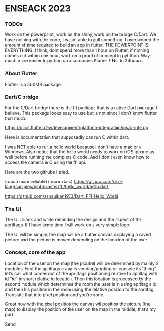 # ENSEACK 2023

 
### TODOs

Work on the powerpoint, work on the shiny, work on the bridge C/Dart. 
We have nothing with the code, I wasnt able to pull something, I overscoped the amount of time required to build an app in flutter.
THE POWERPOINT IS EVERYTHING.
I think, dont spend more than 1 hour on Flutter, if nothing comes out within one hour, work on a proof of concept in pyhthon.
Way much more easier in python on a computer.
Flutter ? Not in 24hours.

### About Flutter

Flutter is a 500MB package. 

### Dart/C bridge 

For the C/Dart bridge there is the ffi package that is a native Dart package I believe. This package looks easy to use but is not since I don’t know flutter that much. 

https://docs.flutter.dev/development/platform-integration/ios/c-interop 

Here is documentation that supposedly can run C within dart. 

I was NOT able to run a hello world because I don’t have a mac or a Windows. Also notice that the hello world needs to work on iOS iphone as well before running the complete C code. And I don’t even know how to access the camera in C using the ffi api. 

Here are the two githubs I tried. 

(much more reliable) (more stars) https://github.com/dart-lang/samples/blob/master/ffi/hello_world/hello.dart 

https://github.com/sensuikan1973/Dart_FFI_Hello_World 

### The UI

The Ui : black and white reminding the design and the aspect of the apriltags. If I have some time I will work on a very simple logo. 

The Ui will be simple, the map will be a flutter canvas displaying a saved picture and the picture is moved depending on the location of the user. 

### Concept, core of the app

Location of the user on the map (the picutre) will be determined by mainly 2 modules. First the apriltags c app is sending/printing on console its “thing”, let’s call what comes out of the apriltags positioning relative to apriltag with id “id” in short relative id location. Then this location is processed by the second module which determines the room the user is in using apriltag’s id, and then his position in the room using the relative position to the apriltag. Translate that into pixel position and you’re done. 

Great now with the pixel position the canvas wil position the picture (the map) to display the position of the user on the map in the middle, that’s my part. 

Send  